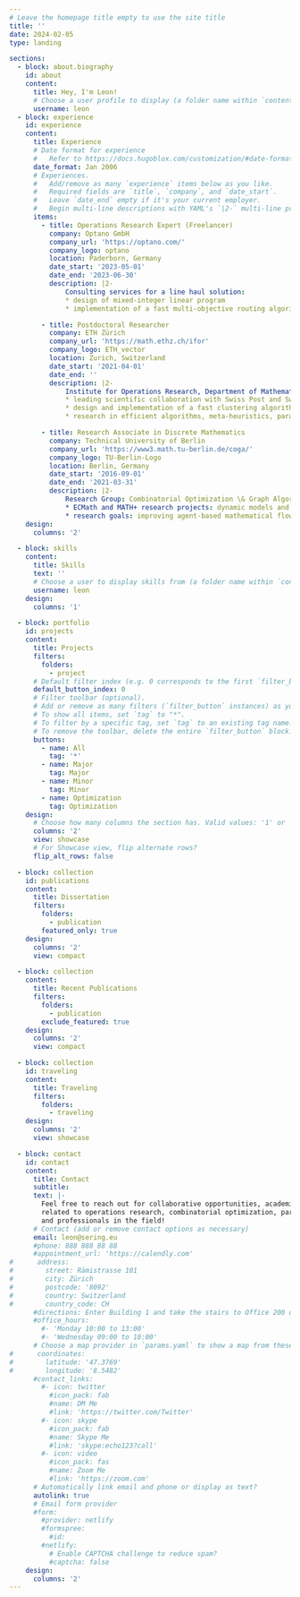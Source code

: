 ```yaml
---
# Leave the homepage title empty to use the site title
title: ''
date: 2024-02-05
type: landing

sections:
  - block: about.biography
    id: about
    content:
      title: Hey, I'm Leon!
      # Choose a user profile to display (a folder name within `content/authors/`)
      username: leon
  - block: experience
    id: experience
    content:
      title: Experience
      # Date format for experience
      #   Refer to https://docs.hugoblox.com/customization/#date-format
      date_format: Jan 2006
      # Experiences.
      #   Add/remove as many `experience` items below as you like.
      #   Required fields are `title`, `company`, and `date_start`.
      #   Leave `date_end` empty if it's your current employer.
      #   Begin multi-line descriptions with YAML's `|2-` multi-line prefix.
      items:
        - title: Operations Research Expert (Freelancer)
          company: Optano GmbH
          company_url: 'https://optano.com/'
          company_logo: optano
          location: Paderborn, Germany
          date_start: '2023-05-01'
          date_end: '2023-06-30'
          description: |2-
              Consulting services for a line haul solution:
              * design of mixed-integer linear program
              * implementation of a fast multi-objective routing algorithm

        - title: Postdoctoral Researcher
          company: ETH Zürich
          company_url: 'https://math.ethz.ch/ifor'
          company_logo: ETH_vector
          location: Zurich, Switzerland
          date_start: '2021-04-01'
          date_end: ''
          description: |2-
              Institute for Operations Research, Department of Mathematics:
              * leading scientific collaboration with Swiss Post and Swiss Federal Railways SBB
              * design and implementation of a fast clustering algorithm
              * research in efficient algorithms, meta-heuristics, parallelism, and operations research

        - title: Research Associate in Discrete Mathematics
          company: Technical University of Berlin
          company_url: 'https://www3.math.tu-berlin.de/coga/'
          company_logo: TU-Berlin-Logo
          location: Berlin, Germany
          date_start: '2016-09-01'
          date_end: '2021-03-31'
          description: |2-
              Research Group: Combinatorial Optimization \& Graph Algorithm, Institute of Mathematics:
              * ECMath and MATH+ research projects: dynamic models and algorithms for equilibria in traffic networks
              * research goals: improving agent-based mathematical flow over time models (Nash flow over time) to connect with large-scale traffic simulations such as MATSim
    design:
      columns: '2'

  - block: skills
    content:
      title: Skills
      text: ''
      # Choose a user to display skills from (a folder name within `content/authors/`)
      username: leon
    design:
      columns: '1'

  - block: portfolio
    id: projects
    content:
      title: Projects
      filters:
        folders:
          - project
      # Default filter index (e.g. 0 corresponds to the first `filter_button` instance below).
      default_button_index: 0
      # Filter toolbar (optional).
      # Add or remove as many filters (`filter_button` instances) as you like.
      # To show all items, set `tag` to "*".
      # To filter by a specific tag, set `tag` to an existing tag name.
      # To remove the toolbar, delete the entire `filter_button` block.
      buttons:
        - name: All
          tag: '*'
        - name: Major
          tag: Major
        - name: Minor
          tag: Minor
        - name: Optimization
          tag: Optimization
    design:
      # Choose how many columns the section has. Valid values: '1' or '2'.
      columns: '2'
      view: showcase
      # For Showcase view, flip alternate rows?
      flip_alt_rows: false

  - block: collection
    id: publications
    content:
      title: Dissertation
      filters:
        folders:
          - publication
        featured_only: true
    design:
      columns: '2'
      view: compact

  - block: collection
    content:
      title: Recent Publications
      filters:
        folders:
          - publication
        exclude_featured: true
    design:
      columns: '2'
      view: compact

  - block: collection
    id: traveling
    content:
      title: Traveling
      filters:
        folders:
          - traveling
    design:
      columns: '2'
      view: showcase

  - block: contact
    id: contact
    content:
      title: Contact
      subtitle:
      text: |-
        Feel free to reach out for collaborative opportunities, academic discussions, or anything
        related to operations research, combinatorial optimization, parallel algorithm design, or Rust. I look forward to engaging with fellow enthusiasts
        and professionals in the field!
      # Contact (add or remove contact options as necessary)
      email: leon@sering.eu
      #phone: 888 888 88 88
      #appointment_url: 'https://calendly.com'
#      address:
#        street: Rämistrasse 101
#        city: Zürich
#        postcode: '8092'
#        country: Switzerland
#        country_code: CH
      #directions: Enter Building 1 and take the stairs to Office 200 on Floor 2
      #office_hours:
        #- 'Monday 10:00 to 13:00'
        #- 'Wednesday 09:00 to 10:00'
      # Choose a map provider in `params.yaml` to show a map from these coordinates
#      coordinates:
#        latitude: '47.3769'
#        longitude: '8.5482'
      #contact_links:
        #- icon: twitter
          #icon_pack: fab
          #name: DM Me
          #link: 'https://twitter.com/Twitter'
        #- icon: skype
          #icon_pack: fab
          #name: Skype Me
          #link: 'skype:echo123?call'
        #- icon: video
          #icon_pack: fas
          #name: Zoom Me
          #link: 'https://zoom.com'
      # Automatically link email and phone or display as text?
      autolink: true
      # Email form provider
      #form:
        #provider: netlify
        #formspree:
          #id:
        #netlify:
          # Enable CAPTCHA challenge to reduce spam?
          #captcha: false
    design:
      columns: '2'
---
```


